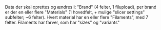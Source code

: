Data der skal oprettes og ændres i: "Brand" (4 felter, 1 filupload), per brand er der en eller flere "Materials" (1 hovedfelt, + mulige "slicer settings" subfelter; ~6 felter). Hvert material har en eller flere "Filaments", med 7 felter. Filaments har farver, som har "sizes" og "variants"